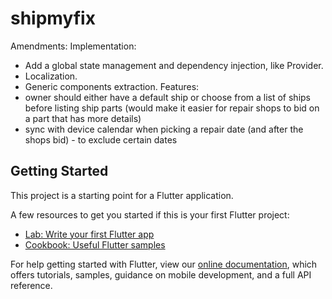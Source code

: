# shipmyfix
Amendments:
Implementation:
- Add a global state management and dependency injection, like Provider.
- Localization.
- Generic components extraction.
Features: 
- owner should either have a default ship or choose from a list of ships before listing ship parts (would make it easier for repair shops to bid on a part that has more details)
- sync with device calendar when picking a repair date (and after the shops bid) - to exclude certain dates

## Getting Started

This project is a starting point for a Flutter application.

A few resources to get you started if this is your first Flutter project:

- [Lab: Write your first Flutter app](https://flutter.dev/docs/get-started/codelab)
- [Cookbook: Useful Flutter samples](https://flutter.dev/docs/cookbook)

For help getting started with Flutter, view our
[online documentation](https://flutter.dev/docs), which offers tutorials,
samples, guidance on mobile development, and a full API reference.
